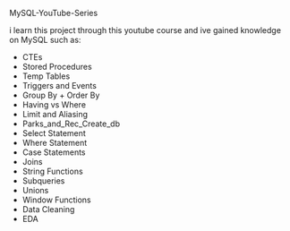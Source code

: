 MySQL-YouTube-Series

i learn this project through this youtube course and ive gained knowledge on MySQL such as:
- CTEs  
- Stored Procedures  
- Temp Tables  
- Triggers and Events  
- Group By + Order By  
- Having vs Where  
- Limit and Aliasing  
- Parks_and_Rec_Create_db  
- Select Statement  
- Where Statement  
- Case Statements  
- Joins  
- String Functions  
- Subqueries  
- Unions  
- Window Functions  
- Data Cleaning  
- EDA
